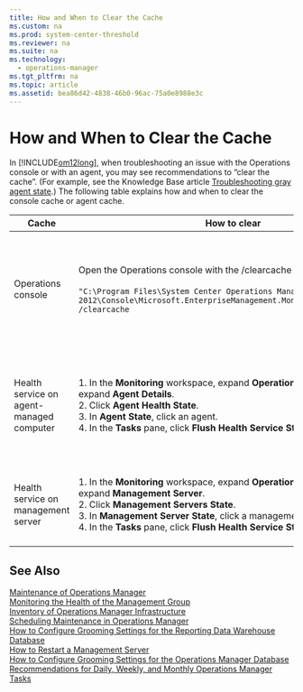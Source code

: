 ```yaml
---
title: How and When to Clear the Cache
ms.custom: na
ms.prod: system-center-threshold
ms.reviewer: na
ms.suite: na
ms.technology: 
  - operations-manager
ms.tgt_pltfrm: na
ms.topic: article
ms.assetid: bea86d42-4838-46b0-96ac-75a0e8988e3c
---
```

# How and When to Clear the Cache
In [!INCLUDE[om12long](../../om/manage/includes/om12long_md.md)], when troubleshooting an issue with the Operations console or with an agent, you may see recommendations to “clear the cache”. \(For example, see the Knowledge Base article [Troubleshooting gray agent state](http://go.microsoft.com/fwlink/p/?LinkID=200488).\) The following table explains how and when to clear the console cache or agent cache.  
  
|Cache|How to clear|When|Results|  
|---------|----------------|--------|-----------|  
|Operations console|Open the Operations console with the \/clearcache parameter.<br /><br />`"C:\Program Files\System Center Operations Manager 2012\Console\Microsoft.EnterpriseManagement.Monitoring.Console.exe" /clearcache`|Use this method to open the Operations console if you experience errors trying to retrieve data in views, such as ObjectNotFoundExceptions, or when the cache file grows too large and you want to reduce its size on disk.|Opening the Operations console with \/clearcache deletes the following file:<br /><br />%systemdrive%\\Users\\*username*\\AppData\\Local\\Microsoft\\Microsoft.EnterpriseManagement.Monitoring.Console\\momcache.mdb|  
|Health service on agent\-managed computer|1.  In the **Monitoring** workspace, expand **Operations Manager** and then expand **Agent Details**.<br />2.  Click **Agent Health State**.<br />3.  In **Agent State**, click an agent.<br />4.  In the **Tasks** pane, click **Flush Health Service State and Cache**.|This should be the final step when troubleshooting issues with the agent, before uninstalling and reinstalling the agent.|Clearing the agent cache can cause data loss of monitoring data from that system.<br /><br />1.  Stops the System Center Management service.<br />2.  Deletes the health service store files.<br />3.  Resets the state of the agent, including all rules, monitors, outgoing data, and cached management packs.<br />4.  Starts the System Center Management service.<br /><br />When the service restarts, the agent requests configuration from the management server. **Note:** Because this task deletes the cached data in the health service store files, including the record of this task itself, no task status will be reported on completion of the task.|  
|Health service on management server|1.  In the **Monitoring** workspace, expand **Operations Manager** and then expand **Management Server**.<br />2.  Click **Management Servers State**.<br />3.  In **Management Server State**, click a management server.<br />4.  In the **Tasks** pane, click **Flush Health Service State and Cache**.|Run this task on a management server when the management server is not functional, a restart has not fixed the problem, and you have exhausted other troubleshooting options.|Clearing the agent cache can cause data loss of monitoring data from agents to the management server.<br /><br />1.  Stops the System Center Management service.<br />2.  Deletes the health service store files.<br />3.  Resets the state of the agent, including all rules, monitors, outgoing data, and cached management packs.<br />4.  Starts the System Center Management service. **Note:** Because this task deletes the cached data in the health service store files, including the record of this task itself, no task status will be reported on completion of the task.|  
  
## See Also  
[Maintenance of Operations Manager](../../om/manage/Maintenance-of-Operations-Manager.md)  
[Monitoring the Health of the Management Group](../../om/manage/Monitoring-the-Health-of-the-Management-Group.md)  
[Inventory of Operations Manager Infrastructure](../../om/manage/Inventory-of-Operations-Manager-Infrastructure.md)  
[Scheduling Maintenance in Operations Manager](../../om/manage/Scheduling-Maintenance-in-Operations-Manager.md)  
[How to Configure Grooming Settings for the Reporting Data Warehouse Database](../../om/manage/How-to-Configure-Grooming-Settings-for-the-Reporting-Data-Warehouse-Database.md)  
[How to Restart a Management Server](../../om/manage/How-to-Restart-a-Management-Server.md)  
[How to Configure Grooming Settings for the Operations Manager Database](../../om/manage/How-to-Configure-Grooming-Settings-for-the-Operations-Manager-Database.md)  
[Recommendations for Daily, Weekly, and Monthly Operations Manager Tasks](../../om/manage/Recommendations-for-Daily--Weekly--and-Monthly-Operations-Manager-Tasks.md)  
  
